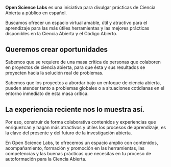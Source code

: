 <!--
.. title: About
.. slug: about
.. date:
.. author:
.. tags:
.. category:
.. link:
.. description:
.. type: text
-->

**Open Science Labs** es una iniciativa para divulgar prácticas de Ciencia Abierta a público en español.


Buscamos ofrecer un espacio virtual amable, útil y atractivo para el aprendizaje para las más útiles herramientas y las mejores prácticas disponibles en la Ciencia Abierta y el Código Abierto.


## Queremos crear oportunidades


Sabemos que se requiere de una masa crítica de personas que colaboren en proyectos de ciencia abierta, para que ésta y sus resultados se proyecten hacia la solución real de problemas.


Sabemos que los proyectos a abordar bajo un enfoque de ciencia abierta, pueden atender tanto a problemas globales o a situaciones cotidianas en el entorno inmediato de esta masa crítica.


## La experiencia reciente nos lo muestra así.


Por eso, construir de forma colaborativa contenidos y experiencias que enriquezcan y hagan más atractivos y útiles los procesos de aprendizaje, es la clave del presente y del futuro de la investigación abierta.


En Open Science Labs, te ofrecemos un espacio amplio con contenidos, acompañamiento, formación y promoción en las herramientas, las competencias y las buenas prácticas que necesitas en tu proceso de autoformación para la Ciencia Abierta.
